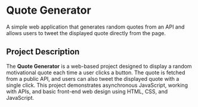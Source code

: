 # Quote Generator

A simple web application that generates random quotes from an API and allows users to tweet the displayed quote directly from the page.

## Project Description

The **Quote Generator** is a web-based project designed to display a random motivational quote each time a user clicks a button. The quote is fetched from a public API, and users can also tweet the displayed quote with a single click. This project demonstrates asynchronous JavaScript, working with APIs, and basic front-end web design using HTML, CSS, and JavaScript.

